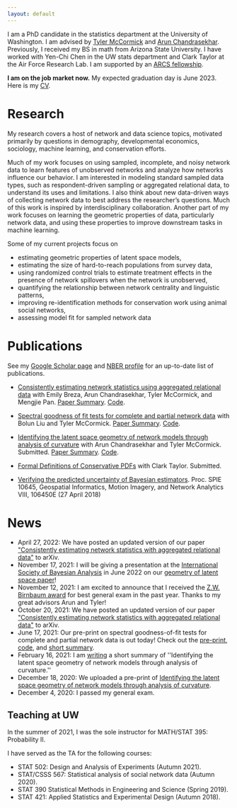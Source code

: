 ```yaml
---
layout: default
---
```


I am a PhD candidate in the statistics department at the University of Washington. I am advised by [Tyler McCormick](https://thmccormick.github.io/) and [Arun Chandrasekhar](https://web.stanford.edu/~arungc/). Previously, I received my BS in math from Arizona State University. I have worked with Yen-Chi Chen in the UW stats department and Clark Taylor at the Air Force Research Lab. I am supported by an [ARCS fellowship](https://www.arcsfoundation.org/national-homepage). 

**I am on the job market now.** My expected graduation day is June 2023. Here is my [CV](https://slubold.github.io/LuboldCV_V2.pdf).


# Research
My research covers a host of network and data science topics, motivated primarily by questions in demography, developmental economics, sociology, machine learning, and conservation efforts. 

Much of my work focuses on using sampled, incomplete, and noisy network data to learn features of unobserved networks and analyze how networks influence our behavior. I am interested in modeling standard sampled data types, such as respondent-driven sampling or aggregated relational data, to understand its uses and limitations. I also think about new data-driven ways of collecting network data to best address the researcher’s questions. Much of this work is inspired by interdisciplinary collaboration. Another part of my work focuses on learning the geometric properties of data, particularly network data, and using these properties to improve downstream tasks in machine learning. 

Some of my current projects focus on

- estimating geometric properties of latent space models,
- estimating the size of hard-to-reach populations from survey data,
- using randomized control trials to estimate treatment effects in the presence of network spillovers when the network is unobserved, 
- quantifying the relationship between network centrality and linguistic patterns, 
- improving re-identification methods for conservation work using animal social networks,  
- assessing model fit for sampled network data

# Publications
See my [Google Scholar page](https://scholar.google.com/citations?user=Ab-RAckAAAAJ&hl=en) and [NBER profile](https://www.nber.org/people/shane_lubold?page=1&perPage=50) for an up-to-date list of publications. 

- [Consistently estimating network statistics using aggregated relational data](https://arxiv.org/abs/1908.09881) with Emily Breza, Arun Chandrasekhar, Tyler McCormick, and Mengjie Pan. [Paper Summary](https://slubold.github.io/ARD_Consistent_Estimation/). [Code](https://github.com/slubold/ARD_Consistent_Estimation).

- [Spectral goodness of fit tests for complete and partial network data](https://arxiv.org/abs/2106.09702) with Bolun Liu and Tyler McCormick. [Paper Summary](GOF_Summary.md). [Code](https://github.com/slubold/Network_GOF).

- [Identifying the latent space geometry of network models through analysis of curvature](https://arxiv.org/abs/2012.10559) with Arun Chandrasekhar and Tyler McCormick. Submitted. [Paper Summary](LS_Geometry_Summary.md). [Code](https://github.com/slubold/LS_Geometry).

- [Formal Definitions of Conservative PDFs](https://arxiv.org/pdf/1912.06780) with Clark Taylor. Submitted.

- [Verifying the predicted uncertainty of Bayesian estimators](https://www.spiedigitallibrary.org/conference-proceedings-of-spie/10645/106450E/Verifying-the-predicted-uncertainty-of-Bayesian-estimators/10.1117/12.2304954.short?SSO=1). Proc. SPIE 10645, Geospatial Informatics, Motion Imagery, and Network Analytics VIII, 106450E (27 April 2018)



# News 
- April 27, 2022: We have posted an updated version of our paper ["Consistently estimating network statistics with aggregated relational data"](https://slubold.github.io/ARD_Consistent_Estimation/) to arXiv. 
- November 17, 2021: I will be giving a presentation at the [International Society of Bayesian Analysis](https://isbawebmaster.github.io/ISBA2022/) in June 2022 on our [geometry of latent space paper](https://arxiv.org/abs/2012.10559)!
- November 12, 2021: I am excited to announce that I received the [Z.W. Birnbaum award](https://stat.uw.edu/news-resources/articles/2020-2021-zw-birnbaum-award-and-dorothy-m-gilford-teaching-award) for best general exam in the past year. Thanks to my great advisors Arun and Tyler!
- October 20, 2021: We have posted an updated version of our paper ["Consistently estimating network statistics with aggregated relational data"](https://slubold.github.io/ARD_Consistent_Estimation/) to arXiv. 
- June 17, 2021: Our pre-print on spectral goodness-of-fit tests for complete and partial network data is out today! Check out the [pre-print](https://arxiv.org/abs/2106.09702), [code](https://github.com/slubold/LS_Geometry), and [short summary](GOF_Summary.md). 
- February 16, 2021: I am [writing](LS_Geometry_Summary.md) a short summary of ''Identifying the latent space geometry of network models through analysis of curvature.'' 
- December 18, 2020: We uploaded a pre-print of [Identifying the latent space geometry of network models through analysis of curvature](https://arxiv.org/abs/2012.10559). 
- December 4, 2020: I passed my general exam. 


## Teaching at UW

In the summer of 2021, I was the sole instructor for MATH/STAT 395: Probability II. 

I have served as the TA for the following courses:
- STAT 502: Design and Analysis of Experiments (Autumn 2021).
- STAT/CSSS 567: Statistical analysis of social network data (Autumn 2020). 
- STAT 390 Statistical Methods in Engineering and Science (Spring 2019).
- STAT 421: Applied Statistics and Experimental Design (Autumn 2018). 


